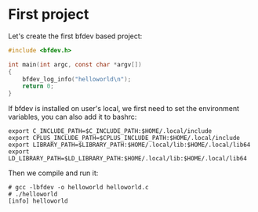 # First project

Let's create the first bfdev based project:

```c
#include <bfdev.h>

int main(int argc, const char *argv[])
{
    bfdev_log_info("helloworld\n");
    return 0;
}
```

If bfdev is installed on user's local, we first need to set the environment variables, you can also add it to bashrc:

```shell
export C_INCLUDE_PATH=$C_INCLUDE_PATH:$HOME/.local/include
export CPLUS_INCLUDE_PATH=$CPLUS_INCLUDE_PATH:$HOME/.local/include
export LIBRARY_PATH=$LIBRARY_PATH:$HOME/.local/lib:$HOME/.local/lib64
export LD_LIBRARY_PATH=$LD_LIBRARY_PATH:$HOME/.local/lib:$HOME/.local/lib64
```

Then we compile and run it:

```
# gcc -lbfdev -o helloworld helloworld.c
# ./helloworld
[info] helloworld
```
